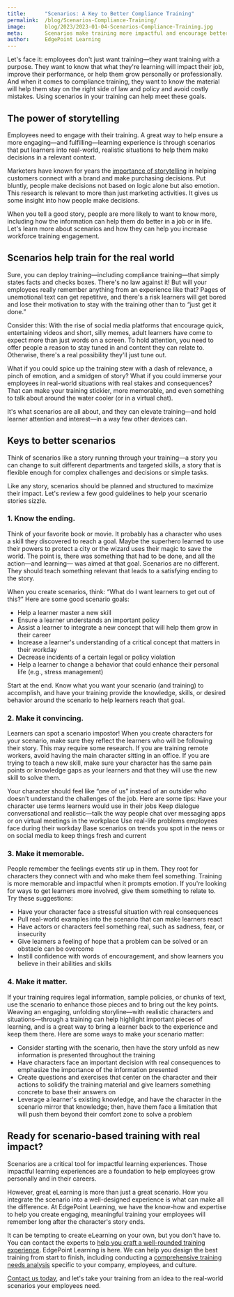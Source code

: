 ```yaml
---
title:      "Scenarios: A Key to Better Compliance Training"
permalink:  /blog/Scenarios-Compliance-Training/
image:      blog/2023/2023-01-04-Scenarios-Compliance-Training.jpg
meta:       Scenarios make training more impactful and encourage better learner engagement. Follow these key tips for better scenario-based training.
author:     EdgePoint Learning
---
```


Let's face it: employees don't just want training—they want training with a purpose. They want to know that what they're learning will impact their job, improve their performance, or help them grow personally or professionally. And when it comes to compliance training, they want to know the material will help them stay on the right side of law and policy and avoid costly mistakes. Using scenarios in your training can help meet these goals.

## The power of storytelling

Employees need to engage with their training. A great way to help ensure a more engaging—and fulfilling—learning experience is through scenarios that put learners into real-world, realistic situations to help them make decisions in a relevant context.

Marketers have known for years the [importance of storytelling](https://www.forbes.com/sites/celinnedacosta/2017/12/19/why-every-business-needs-powerful-storytelling-to-grow/?sh=4a176b0243b0) in helping customers connect with a brand and make purchasing decisions. Put bluntly, people make decisions not based on logic alone but also emotion. This research is relevant to more than just marketing activities. It gives us some insight into how people make decisions.

When you tell a good story, people are more likely to want to know more, including how the information can help them do better in a job or in life. Let's learn more about scenarios and how they can help you increase workforce training engagement.

## Scenarios help train for the real world

Sure, you can deploy training—including compliance training—that simply states facts and checks boxes. There's no law against it! But will your employees really remember anything from an experience like that? Pages of unemotional text can get repetitive, and there's a risk learners will get bored and lose their motivation to stay with the training other than to “just get it done.”

Consider this: With the rise of social media platforms that encourage quick, entertaining videos and short, silly memes, adult learners have come to expect more than just words on a screen. To hold attention, you need to offer people a reason to stay tuned in and content they can relate to. Otherwise, there's a real possibility they'll just tune out.

What if you could spice up the training stew with a dash of relevance, a pinch of emotion, and a smidgen of story? What if you could immerse your employees in real-world situations with real stakes and consequences? That can make your training stickier, more memorable, and even something to talk about around the water cooler (or in a virtual chat).

It's what scenarios are all about, and they can elevate training—and hold learner attention and interest—in a way few other devices can.

## Keys to better scenarios

Think of scenarios like a story running through your training—a story you can change to suit different departments and targeted skills, a story that is flexible enough for complex challenges and decisions or simple tasks.

Like any story, scenarios should be planned and structured to maximize their impact. Let's review a few good guidelines to help your scenario stories sizzle.

### 1. Know the ending. 
Think of your favorite book or movie. It probably has a character who uses a skill they discovered to reach a goal. Maybe the superhero learned to use their powers to protect a city or the wizard uses their magic to save the world. The point is, there was something that had to be done, and all the action—and learning— was aimed at that goal. Scenarios are no different. They should teach something relevant that leads to a satisfying ending to the story. 

When you create scenarios, think: “What do I want learners to get out of this?” Here are some good scenario goals:
* Help a learner master a new skill
* Ensure a learner understands an important policy
* Assist a learner to integrate a new concept that will help them grow in their career
* Increase a learner's understanding of a critical concept that matters in their workday
* Decrease incidents of a certain legal or policy violation
* Help a learner to change a behavior that could enhance their personal life (e.g., stress management)

Start at the end. Know what you want your scenario (and training) to accomplish, and have your training provide the knowledge, skills, or desired behavior around the scenario to help learners reach that goal.

### 2. Make it convincing. 
Learners can spot a scenario impostor! When you create characters for your scenario, make sure they reflect the learners who will be following their story. This may require some research. If you are training remote workers, avoid having the main character sitting in an office. If you are trying to teach a new skill, make sure your character has the same pain points or knowledge gaps as your learners and that they will use the new skill to solve them. 

Your character should feel like “one of us” instead of an outsider who doesn't understand the challenges of the job. Here are some tips:
Have your character use terms learners would use in their jobs
Keep dialogue conversational and realistic—talk the way people chat over messaging apps or on virtual meetings in the workplace
Use real-life problems employees face during their workday
Base scenarios on trends you spot in the news or on social media to keep things fresh and current

### 3. Make it memorable. 
People remember the feelings events stir up in them. They root for characters they connect with and who make them feel something. Training is more memorable and impactful when it prompts emotion. If you're looking for ways to get learners more involved, give them something to relate to. Try these suggestions:
* Have your character face a stressful situation with real consequences
* Pull real-world examples into the scenario that can make learners react
* Have actors or characters feel something real, such as sadness, fear, or insecurity
* Give learners a feeling of hope that a problem can be solved or an obstacle can be overcome
* Instill confidence with words of encouragement, and show learners you believe in their abilities and skills

### 4. Make it matter. 
If your training requires legal information, sample policies, or chunks of text, use the scenario to enhance those pieces and to bring out the key points. Weaving an engaging, unfolding storyline—with realistic characters and situations—through a training can help highlight important pieces of learning, and is a great way to bring a learner back to the experience and keep them there. Here are some ways to make your scenario matter:
* Consider starting with the scenario, then have the story unfold as new information is presented throughout the training
* Have characters face an important decision with real consequences to emphasize the importance of the information presented
* Create questions and exercises that center on the character and their actions to solidify the training material and give learners something concrete to base their answers on
* Leverage a learner's existing knowledge, and have the character in the scenario mirror that knowledge; then, have them face a limitation that will push them beyond their comfort zone to solve a problem

## Ready for scenario-based training with real impact?

Scenarios are a critical tool for impactful learning experiences. Those impactful learning experiences are a foundation to help employees grow personally and in their careers. 

However, great eLearning is more than just a great scenario. How you integrate the scenario into a well-designed experience is what can make all the difference. At EdgePoint Learning, we have the know-how and expertise to help you create engaging, meaningful training your employees will remember long after the character's story ends.

It can be tempting to create eLearning on your own, but you don't have to. You can contact the experts to [help you craft a well-rounded training experience](/blog/outsourced-elearning-development/). EdgePoint Learning is here. We can help you design the best training from start to finish, including conducting a [comprehensive training needs analysis](/blog/training-needs-analysis/) specific to your company, employees, and culture.

[Contact us today](/contact/), and let's take your training from an idea to the real-world scenarios your employees need.
